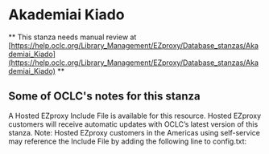 # Akademiai Kiado
** This stanza needs manual review at [https://help.oclc.org/Library_Management/EZproxy/Database_stanzas/Akademiai_Kiado](https://help.oclc.org/Library_Management/EZproxy/Database_stanzas/Akademiai_Kiado) **

## Some of OCLC's notes for this stanza

A Hosted EZproxy Include File is available for this resource. Hosted EZproxy customers will receive automatic updates with OCLC&rsquo;s latest version of this stanza. Note: Hosted EZproxy customers in the Americas using self-service may reference the Include File by adding the following line to config.txt:

&nbsp;

&nbsp;
